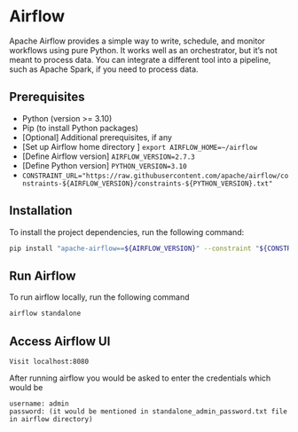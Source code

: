# Airflow

Apache Airflow provides a simple way to write, schedule, and monitor workflows using pure Python. 
It works well as an orchestrator, but it’s not meant to process data. You can integrate a different tool into a pipeline, such as Apache Spark, if you need to process data.


## Prerequisites
- Python (version >= 3.10)
- Pip (to install Python packages)
- [Optional] Additional prerequisites, if any
- [Set up Airflow home directory ] ```export AIRFLOW_HOME=~/airflow```
- [Define Airflow version] ```AIRFLOW_VERSION=2.7.3```
- [Define Python version] ```PYTHON_VERSION=3.10```
- ```CONSTRAINT_URL="https://raw.githubusercontent.com/apache/airflow/constraints-${AIRFLOW_VERSION}/constraints-${PYTHON_VERSION}.txt"```


## Installation
To install the project dependencies, run the following command:

```bash
pip install "apache-airflow==${AIRFLOW_VERSION}" --constraint "${CONSTRAINT_URL}"
```


## Run Airflow
To run airflow locally, run the following command

```bash
airflow standalone
```

## Access Airflow UI
```Visit localhost:8080```


After running airflow you would be asked to enter the credentials which would be 
```
username: admin
password: (it would be mentioned in standalone_admin_password.txt file in airflow directory)
```